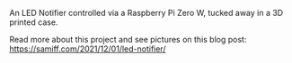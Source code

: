 An LED Notifier controlled via a Raspberry Pi Zero W, tucked away in a 3D printed case.

Read more about this project and see pictures on this blog post: https://samiff.com/2021/12/01/led-notifier/
